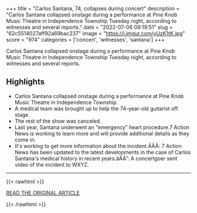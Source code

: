 +++
title = "Carlos Santana, 74, collapses during concert"
description = "Carlos Santana collapsed onstage during a performance at Pine Knob Music Theatre in Independence Township Tuesday night, according to witnesses and several reports."
date = "2022-07-06 09:19:51"
slug = "62c5514027aff92a69bac237"
image = "https://i.imgur.com/yUzK1tK.jpg"
score = "974"
categories = ['concert', 'witnesses', 'santana']
+++

Carlos Santana collapsed onstage during a performance at Pine Knob Music Theatre in Independence Township Tuesday night, according to witnesses and several reports.

## Highlights

- Carlos Santana collapsed onstage during a performance at Pine Knob Music Theatre in Independence Township.
- A medical team was brought up to help the 74-year-old guitarist off stage.
- The rest of the show was canceled.
- Last year, Santana underwent an "emergency" heart procedure.7 Action News is working to learn more and will provide additional details as they come in.
- It's working to get more information about the incident.ÂÂÂ: 7 Action News has been updated to the latest developments in the case of Carlos Santana's medical history in recent years.âÂÂ¹: A concertgoer sent video of the incident to WXYZ.

---

{{< rawhtml >}}
  <p class="article-category">
    <a target="_blank" href="https://www.wxyz.com/news/carlos-santana-collapses-onstage-during-pine-knob-concert">READ THE ORIGINAL ARTICLE</a>
  </p>
{{< /rawhtml >}}

